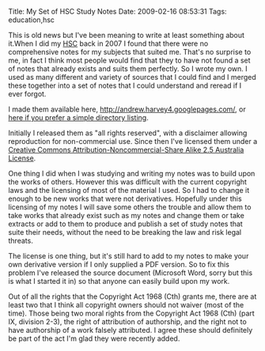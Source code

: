 Title: My Set of HSC Study Notes
Date: 2009-02-16 08:53:31
Tags: education,hsc

This is old news but I've been meaning to write at least something about it.When I did my <a href="http://en.wikipedia.org/wiki/Higher_School_Certificate">HSC</a> back in 2007 I found that there were no comprehensive notes for my subjects that suited me. That's no surprise to me, in fact I think most people would find that they to have not found a set of notes that already exists and suits them perfectly. So I wrote my own. I used as many different and variety of sources that I could find and I merged these together into a set of notes that I could understand and reread if I ever forgot.

I made them available here, <a href="http://andrew.harvey4.googlepages.com/">http://andrew.harvey4.googlepages.com/</a>, or <a href="http://173.230.151.169/hsc/">here if you prefer a simple directory listing</a>.

Initially I released them as "all rights reserved", with a disclaimer allowing reproduction for non-commercial use. Since then I've licensed them under a <a rel="nofollow" href="http://creativecommons.org/licenses/by-nc-sa/2.5/au/" target="_blank">Creative Commons Attribution-Noncommercial-Share Alike 2.5 Australia License</a>.

One thing I did when I was studying and writing my notes was to build upon the works of others. However this was difficult with the current copyright laws and the licensing of most of the material I used. So I had to change it enough to be new works that were not derivatives. Hopefully under this licensing of my notes I will save some others the trouble and allow them to take works that already exist such as my notes and change them or take extracts or add to them to produce and publish a set of study notes that suite their needs, without the need to be breaking the law and risk legal threats.

The license is one thing, but it's still hard to add to my notes to make your own derivative version if I only supplied a PDF version. So to fix this problem I've released the source document (Microsoft Word, sorry but this is what I started it in) so that anyone can easily build upon my work.

Out of all the rights that the Copyright Act 1968 (Cth) grants me, there are at least two that I think all copyright owners should not waiver (most of the time). Those being two moral rights from the Copyright Act 1968 (Cth) (part IX, division 2-3), the right of attribution of authorship, and the right not to have authorship of a work falsely attributed. I agree these should definitely be part of the act I'm glad they were recently added.
